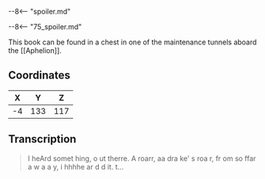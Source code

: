  

--8<-- "spoiler.md"

--8<-- "75_spoiler.md"

This book can be found in a chest in one of the maintenance tunnels aboard the [[Aphelion]].

## Coordinates
| **X** | **Y** | **Z** |
| :---: | :---: | :---: |
|  -4   |  133  |  117  |

## Transcription
> I heArd somet hing, o ut therre. A roarr, aa dra ke' s roa r, fr om so ffar a w a  a y, i hhhhe ar  d  d it. t...
